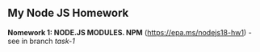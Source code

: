## My Node JS Homework

**Nomework 1: NODE.JS MODULES. NPM** (https://epa.ms/nodejs18-hw1) - see in branch *task-1*
